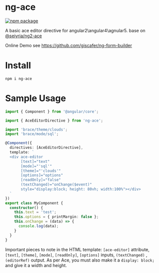 # ng-ace

[![npm package](https://img.shields.io/npm/v/ng-ace.svg)](https://www.npmjs.org/package/ng-ace)

A basic ace editor directive for angular2\angular4\agnular5. base on [@seiyria/ng2-ace](https://github.com/seiyria/ng2-ace)

Online Demo see https://github.com/giscafer/ng-form-builder

# Install

`npm i ng-ace`

# Sample Usage

```ts
import { Component } from '@angular/core';

import { AceEditorDirective } from 'ng-ace';

import 'brace/theme/clouds';
import 'brace/mode/sql';

@Component({
  directives: [AceEditorDirective],
  template: `
  <div ace-editor
       [text]="text"
       [mode]="'sql'"
       [theme]="'clouds'"
       [options]="options"
       [readOnly]="false"
       (textChanged)="onChange($event)"
       style="display:block; height: 80vh; width:100%"></div>
  `
})
export class MyComponent {
  constructor() {
    this.text = 'test';
    this.options = { printMargin: false };
    this.onChange = (data) => {
      console.log(data);
    }
  }
}
```
Important pieces to note in the HTML template: `[ace-editor]` attribute, `[text]`, `[theme]`, `[mode]`, `[readOnly]`, `[options]` inputs, `(textChanged)` ,`(editorRef)` output. As per Ace, you must also make it a `display: block;` and give it a width and height.


